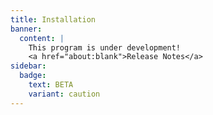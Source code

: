 ```yaml
---
title: Installation
banner:
  content: |
    This program is under development!
    <a href="about:blank">Release Notes</a>
sidebar:
  badge:
    text: BETA
    variant: caution
---
```

